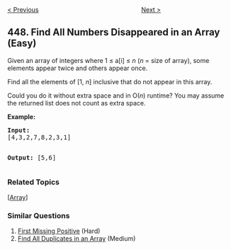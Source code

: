 <!--|This file generated by command(leetcode description); DO NOT EDIT.    |-->
<!--+----------------------------------------------------------------------+-->
<!--|@author    Openset <openset.wang@gmail.com>                           |-->
<!--|@link      https://github.com/openset                                 |-->
<!--|@home      https://github.com/openset/leetcode                        |-->
<!--+----------------------------------------------------------------------+-->

[< Previous](https://github.com/openset/leetcode/tree/master/problems/number-of-boomerangs "Number of Boomerangs")
　　　　　　　　　　　　　　　　
[Next >](https://github.com/openset/leetcode/tree/master/problems/serialize-and-deserialize-bst "Serialize and Deserialize BST")

## 448. Find All Numbers Disappeared in an Array (Easy)

<p>Given an array of integers where 1 &le; a[i] &le; <i>n</i> (<i>n</i> = size of array), some elements appear twice and others appear once.</p>

<p>Find all the elements of [1, <i>n</i>] inclusive that do not appear in this array.</p>

<p>Could you do it without extra space and in O(<i>n</i>) runtime? You may assume the returned list does not count as extra space.</p>

<p><b>Example:</b>
<pre>
<b>Input:</b>
[4,3,2,7,8,2,3,1]

<b>Output:</b>
[5,6]
</pre>
</p>

### Related Topics
  [[Array](https://github.com/openset/leetcode/tree/master/tag/array/README.md)]

### Similar Questions
  1. [First Missing Positive](https://github.com/openset/leetcode/tree/master/problems/first-missing-positive) (Hard)
  1. [Find All Duplicates in an Array](https://github.com/openset/leetcode/tree/master/problems/find-all-duplicates-in-an-array) (Medium)
